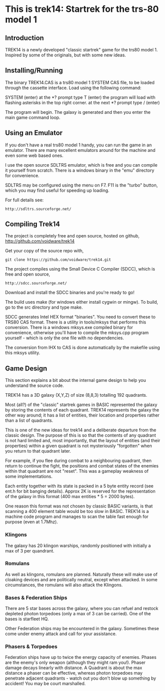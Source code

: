 # This is trek14: Startrek for the trs-80 model 1

## Introduction

TREK14 is a newly developed "classic startrek" game for the trs80 model 1. Inspired by some of the originals, but with some new ideas.

## Installing/Running

The binary TREK14.CAS is a trs80 model 1 SYSTEM CAS file, to be loaded through the cassette interface. Load using the following command:

SYSTEM (enter)
at the \*? prompt type T (enter)
the program will load with flashing asterisks in the top right corner.
at the next \*? prompt type / (enter)

The program will begin. The galaxy is generated and then you enter the main game command loop.

## Using an Emulator

If you don't have a real trs80 model 1 handy, you can run the game in an emulator. There are many excellent emulators around for the machine and even some web based ones.

I use the open source SDLTRS emulator, which is free and you can compile it yourself from scratch. There is a windows binary in the "emu" directory for convenience.

SDLTRS may be configured using the menu on F7. F11 is the "turbo" button, which you may find useful for speeding up loading.

For full details see:

    http://sdltrs.sourceforge.net/

## Compiling Trek14

The project is completely free and open source, hosted on github,
http://github.com/voidware/trek14

Get your copy of the source repo with,

    git clone https://github.com/voidware/trek14.git

The project compiles using the Small Device C Compiler (SDCC), which is free and open source,

    http://sdcc.sourceforge.net/

Download and install the SDCC binaries and you're ready to go!

The build uses make (for windows either install cygwin or mingw). To build, go to the src directory and type make.

SDCC generates Intel HEX format "binaries". You need to convert these to TRS80 CAS format. There is a utility in tools/mksys that performs this conversion. There is a windows mksys.exe compiled binary for convenience, otherwise you'll have to compile the mksys.cpp program yourself - which is only the one file with no dependencies.

The conversion from IHX to CAS is done automatically by the makefile using this  mksys utility.

## Game Design

This section explains a bit about the internal game design to help you understand the source code.

TREK14 has a 3D galaxy (X,Y,Z) of size (8,8,3) totalling 192 quadrants. 

Most (all?) of the "classic" startrek games in BASIC represented the galaxy by storing the contents of each quadrant. TREK14 represents the galaxy the other way around; it has a list of entities, their location and properties rather than a list of quadrants.

This is one of the new ideas for trek14 and a deliberate departure from the classic design. The purpose of this is so that the contents of any quadrant is not hard limited and, most importantly, that the layout of entities (and their properties) within a given quadrant is not mysteriously "forgotten" when you return to that quadrant later.

For example, if you flee during combat to a neighbouring quadrant, then return to continue the fight, the positions and combat states of the enemies within that quadrant are not "reset". This was a gameplay weakness of some implementations.

Each entity together with its state is packed in a 5 byte entity record (see ent.h for bit banging details). Approx 2K is reserved for the representation of the galaxy in this format (400 max entities * 5 = 2000 bytes).

One reason this format was not chosen by classic BASIC variants, is that scanning a 400 element table would be too slow in BASIC. TREK14 is a machine code program and manages to scan the table fast enough for purpose (even at 1.7Mhz).

### Klingons

The galaxy has 20 klingon warships, randomly positioned with initially a max of 3 per quandrant. 

### Romulans

As well as klingons, romulans are planned. Naturally these will make use of cloaking devices and are politically neutral, except when attacked. In some circumstances, the romulans will also attack the Klingons.

### Bases & Federation Ships

There are 5 star bases across the galaxy, where you can refuel and restock depleted photon torpedoes (only a max of 3 can be carried). One of the bases is starfleet HQ.

Other Federation ships may be encountered in the galaxy. Sometimes these come under enemy attack and call for your assistance.

### Phasers & Torpedoes

Federation ships have up to twice the energy capacity of enemies. Phases are the enemy's only weapon (although they might ram you!). Phaser damage decays linearly with distance. A Quadrant is about the max distance a phaser can be effective, whereas photon torpedoes may penetrate adjacent quadrants - watch out you don't blow up something by accident! You may be court marshalled.























































